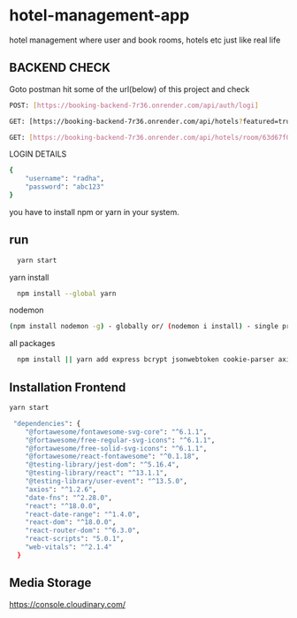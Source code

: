 # hotel-management-app
hotel management where user and book rooms, hotels etc just like real life

## BACKEND CHECK

Goto postman hit some of the url(below) of this project and check 

```bash
POST: [https://booking-backend-7r36.onrender.com/api/auth/logi]

GET: [https://booking-backend-7r36.onrender.com/api/hotels?featured=true&limit=1&min=10&max=200]

GET: [https://booking-backend-7r36.onrender.com/api/hotels/room/63d67f0f1b38293acd6788d8]
```
LOGIN DETAILS
```bash
{
    "username": "radha",
    "password": "abc123"
}
```

you have to install npm or yarn in your system.

## run
```bash
  yarn start
```

  yarn install 
```bash
  npm install --global yarn
```
  nodemon
  ```bash
  (npm install nodemon -g) - globally or/ (nodemon i install) - single project
```
all packages
```bash
  npm install || yarn add express bcrypt jsonwebtoken cookie-parser axios
```


## Installation Frontend

```bash
yarn start
```

```bash
 "dependencies": {
    "@fortawesome/fontawesome-svg-core": "^6.1.1",
    "@fortawesome/free-regular-svg-icons": "^6.1.1",
    "@fortawesome/free-solid-svg-icons": "^6.1.1",
    "@fortawesome/react-fontawesome": "^0.1.18",
    "@testing-library/jest-dom": "^5.16.4",
    "@testing-library/react": "^13.1.1",
    "@testing-library/user-event": "^13.5.0",
    "axios": "^1.2.6",
    "date-fns": "^2.28.0",
    "react": "^18.0.0",
    "react-date-range": "^1.4.0",
    "react-dom": "^18.0.0",
    "react-router-dom": "^6.3.0",
    "react-scripts": "5.0.1",
    "web-vitals": "^2.1.4"
  }
  ```

  ## Media Storage
  https://console.cloudinary.com/
